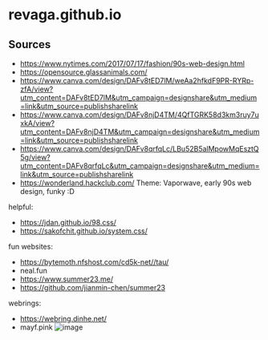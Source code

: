 # revaga.github.io

## Sources
* https://www.nytimes.com/2017/07/17/fashion/90s-web-design.html
* https://opensource.glassanimals.com/
* https://www.canva.com/design/DAFv8tED7lM/weAa2hfkdF9PR-RYRp-zfA/view?utm_content=DAFv8tED7lM&utm_campaign=designshare&utm_medium=link&utm_source=publishsharelink
* https://www.canva.com/design/DAFv8njD4TM/4QfTGRK58d3km3ruy7uxkA/view?utm_content=DAFv8njD4TM&utm_campaign=designshare&utm_medium=link&utm_source=publishsharelink
* https://www.canva.com/design/DAFv8qrfqLc/LBu52B5alMpowMqEsztQ5g/view?utm_content=DAFv8qrfqLc&utm_campaign=designshare&utm_medium=link&utm_source=publishsharelink
* https://wonderland.hackclub.com/
Theme: Vaporwave, early 90s web design, funky :D


helpful:
* https://jdan.github.io/98.css/
* https://sakofchit.github.io/system.css/


fun websites:
* https://bytemoth.nfshost.com/cd5k-net//tau/
* neal.fun
* https://www.summer23.me/
* https://github.com/jianmin-chen/summer23

webrings:
* https://webring.dinhe.net/
* mayf.pink
![image](https://github.com/revaga/revaga.github.io/assets/58123400/ee71bf04-3e2f-4efc-bafb-5930cb7de8e0)
